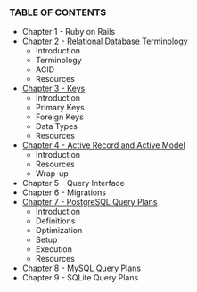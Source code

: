 ### TABLE OF CONTENTS

* Chapter 1 - Ruby on Rails
* [Chapter 2 - Relational Database Terminology](030-chapter-02.md)
  * Introduction
  * Terminology
  * ACID
  * Resources
* [Chapter 3 - Keys](040-chapter-03.md)
  * Introduction
  * Primary Keys
  * Foreign Keys
  * Data Types
  * Resources
* [Chapter 4 - Active Record and Active Model](050-chapter-04.md)
  * Introduction
  * Resources
  * Wrap-up
* Chapter 5 - Query Interface
* Chapter 6 - Migrations
* [Chapter 7 - PostgreSQL Query Plans](080-chapter-07.md)
  * Introduction
  * Definitions
  * Optimization
  * Setup
  * Execution
  * Resources
* Chapter 8 - MySQL Query Plans
* Chapter 9 - SQLite Query Plans
